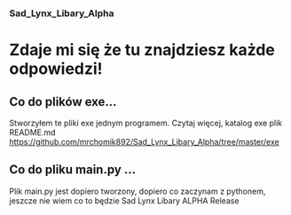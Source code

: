 ### Sad_Lynx_Libary_Alpha
# Zdaje mi się że tu znajdziesz każde odpowiedzi!
## Co do plików exe...
Stworzyłem te pliki exe jednym programem.
Czytaj więcej, katalog exe plik README.md https://github.com/mrchomik892/Sad_Lynx_Libary_Alpha/tree/master/exe
## Co do pliku main.py ...
Plik main.py jest dopiero tworzony, dopiero co zaczynam z pythonem, jeszcze nie wiem co to będzie Sad Lynx Libary ALPHA Release
